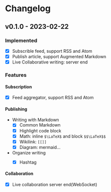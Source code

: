 # Changelog 

## v0.1.0 - 2023-02-22

### Implemented 

- [X] Subscrible feed, support RSS and Atom 
- [X] Publish article, support Augmented Markdown 
- [X] Live Collaborative writing: server end 

### Features

#### Subscription 
  - [X] Feed aggregator, support RSS and Atom 

#### Publishing
  - Writing with Markdown 
    - [X] Common Markdown 
    - [X] Highlight code block  
    - [X] Math: inline `$\LaTeX$` and block `$$\LaTeX$$` 
    - [X] Wikilink: `[[]]` 
    - [X] Diagram: mermaid... 

  - Organize writing
    - [X] Hashtag


#### Collaboration
  - [X] Live collaboration server end(WebSocket)
